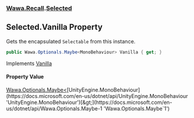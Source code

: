### [Wawa.Recall](Wawa.Recall.md 'Wawa.Recall').[Selected](Selected.md 'Wawa.Recall.Selected')

## Selected.Vanilla Property

Gets the encapsulated `Selectable` from this instance.

```csharp
public Wawa.Optionals.Maybe<MonoBehaviour> Vanilla { get; }
```

Implements [Vanilla](IVanilla.Vanilla.md 'Wawa.Recall.IVanilla.Vanilla')

#### Property Value
[Wawa.Optionals.Maybe&lt;](https://docs.microsoft.com/en-us/dotnet/api/Wawa.Optionals.Maybe-1 'Wawa.Optionals.Maybe`1')[UnityEngine.MonoBehaviour](https://docs.microsoft.com/en-us/dotnet/api/UnityEngine.MonoBehaviour 'UnityEngine.MonoBehaviour')[&gt;](https://docs.microsoft.com/en-us/dotnet/api/Wawa.Optionals.Maybe-1 'Wawa.Optionals.Maybe`1')